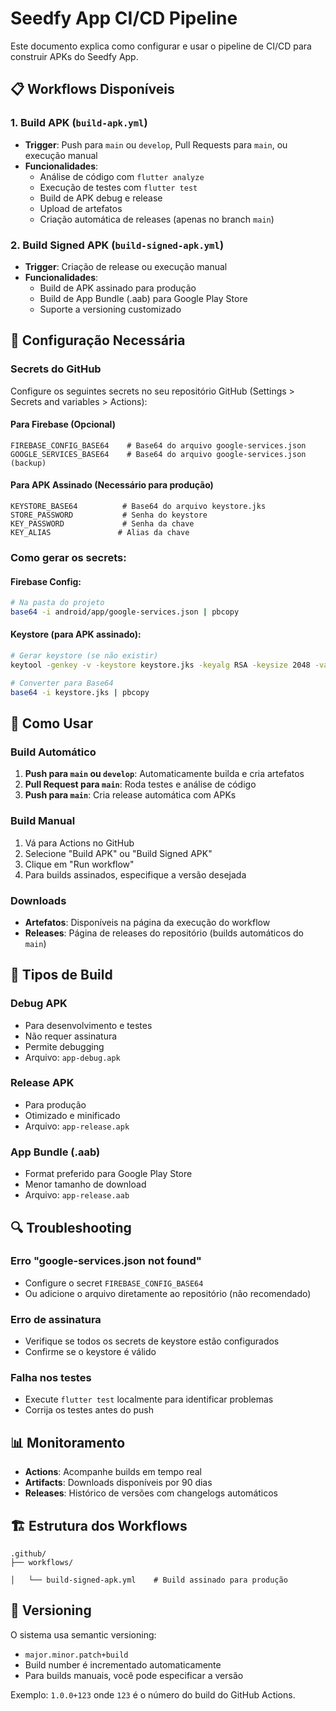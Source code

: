 # Seedfy App CI/CD Pipeline

Este documento explica como configurar e usar o pipeline de CI/CD para construir APKs do Seedfy App.

## 📋 Workflows Disponíveis

### 1. Build APK (`build-apk.yml`)
- **Trigger**: Push para `main` ou `develop`, Pull Requests para `main`, ou execução manual
- **Funcionalidades**:
  - Análise de código com `flutter analyze`
  - Execução de testes com `flutter test`
  - Build de APK debug e release
  - Upload de artefatos
  - Criação automática de releases (apenas no branch `main`)

### 2. Build Signed APK (`build-signed-apk.yml`)
- **Trigger**: Criação de release ou execução manual
- **Funcionalidades**:
  - Build de APK assinado para produção
  - Build de App Bundle (.aab) para Google Play Store
  - Suporte a versioning customizado

## 🔧 Configuração Necessária

### Secrets do GitHub
Configure os seguintes secrets no seu repositório GitHub (Settings > Secrets and variables > Actions):

#### Para Firebase (Opcional)
```
FIREBASE_CONFIG_BASE64    # Base64 do arquivo google-services.json
GOOGLE_SERVICES_BASE64    # Base64 do arquivo google-services.json (backup)
```

#### Para APK Assinado (Necessário para produção)
```
KEYSTORE_BASE64          # Base64 do arquivo keystore.jks
STORE_PASSWORD           # Senha do keystore
KEY_PASSWORD             # Senha da chave
KEY_ALIAS               # Alias da chave
```

### Como gerar os secrets:

#### Firebase Config:
```bash
# Na pasta do projeto
base64 -i android/app/google-services.json | pbcopy
```

#### Keystore (para APK assinado):
```bash
# Gerar keystore (se não existir)
keytool -genkey -v -keystore keystore.jks -keyalg RSA -keysize 2048 -validity 10000 -alias key

# Converter para Base64
base64 -i keystore.jks | pbcopy
```

## 🚀 Como Usar

### Build Automático
1. **Push para `main` ou `develop`**: Automaticamente builda e cria artefatos
2. **Pull Request para `main`**: Roda testes e análise de código
3. **Push para `main`**: Cria release automática com APKs

### Build Manual
1. Vá para Actions no GitHub
2. Selecione "Build APK" ou "Build Signed APK"
3. Clique em "Run workflow"
4. Para builds assinados, especifique a versão desejada

### Downloads
- **Artefatos**: Disponíveis na página da execução do workflow
- **Releases**: Página de releases do repositório (builds automáticos do `main`)

## 📱 Tipos de Build

### Debug APK
- Para desenvolvimento e testes
- Não requer assinatura
- Permite debugging
- Arquivo: `app-debug.apk`

### Release APK
- Para produção
- Otimizado e minificado
- Arquivo: `app-release.apk`

### App Bundle (.aab)
- Format preferido para Google Play Store
- Menor tamanho de download
- Arquivo: `app-release.aab`

## 🔍 Troubleshooting

### Erro "google-services.json not found"
- Configure o secret `FIREBASE_CONFIG_BASE64`
- Ou adicione o arquivo diretamente ao repositório (não recomendado)

### Erro de assinatura
- Verifique se todos os secrets de keystore estão configurados
- Confirme se o keystore é válido

### Falha nos testes
- Execute `flutter test` localmente para identificar problemas
- Corrija os testes antes do push

## 📊 Monitoramento

- **Actions**: Acompanhe builds em tempo real
- **Artifacts**: Downloads disponíveis por 90 dias
- **Releases**: Histórico de versões com changelogs automáticos

## 🏗️ Estrutura dos Workflows

```
.github/
├── workflows/

│   └── build-signed-apk.yml    # Build assinado para produção
```

## 📝 Versioning

O sistema usa semantic versioning:
- `major.minor.patch+build`
- Build number é incrementado automaticamente
- Para builds manuais, você pode especificar a versão

Exemplo: `1.0.0+123` onde `123` é o número do build do GitHub Actions.

